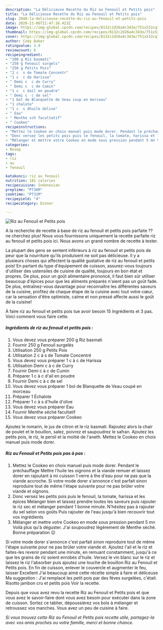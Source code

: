```yaml
---
description: "La Délicieuse Recette du Riz au Fenouil et Petits pois"
title: "La Délicieuse Recette du Riz au Fenouil et Petits pois"
slug: 2040-la-delicieuse-recette-du-riz-au-fenouil-et-petits-pois
date: 2020-11-06T21:47:16.423Z
image: https://img-global.cpcdn.com/recipes/8132c2d26a4c343e/751x532cq70/riz-au-fenouil-et-petits-pois-photo-principale-de-la-recette.jpg
thumbnail: https://img-global.cpcdn.com/recipes/8132c2d26a4c343e/751x532cq70/riz-au-fenouil-et-petits-pois-photo-principale-de-la-recette.jpg
cover: https://img-global.cpcdn.com/recipes/8132c2d26a4c343e/751x532cq70/riz-au-fenouil-et-petits-pois-photo-principale-de-la-recette.jpg
author: Cody Baker
ratingvalue: 3.9
reviewcount: 6
recipeingredient:
- "200 g Riz basmati"
- "250 g Fenouil surgels"
- "250 g Petits Pois"
- "2 c  s de Tomate Concentr"
- "1 c  c de Harissa"
- " Demi c  c de Curry"
- " Demi c  c de Cumin"
- "1 c  c dail en poudre"
- " Demi c  c de sel"
- "1 bol de Blanquette de Veau coup en morceau"
- "1 chalote"
- "1 c  s dhuile dolive"
- " Eau"
- " Menthe sch facultatif"
- " Cookeo"
recipeinstructions:
- "Mettez le Cookeo en choix manuel puis mode dorer. Pendant le préchauffage Mettre l&#39;huile les oignons et la viande remuer et laissez dorer en rajoutant à mi cuisson 1 verre à the d&#39;eau pour ne pas que la viande accroche. Si votre mode dorer s&#39;annonce c&#39;est parfait sinon reproduire tout de même l&#39;étape suivante pour ne pas brûler votre viande et oignons."
- "Donc versez les petits pois puis le fenouil, la tomate, harissa et les épices Melanger bien et laissez prendre toutes les saveurs puis rajouter le riz sec et mélanger pendant 1 bonne minute. N&#39;hésitez pas à rajouter du sel selon vos goûts Puis rajouter de l&#39;eau jusqu&#39;à bien recouvrir tout vos ingrédients"
- "Mélanger et mettre votre Cookeo en mode sous pression pendant 5 mn Voilà plus qu&#39;à déguster. J&#39;ai soupoudrez légèrement de Menthe séché. Bonne préparation 😉"
categories:
- Resep
tags:
- riz
- au
- fenouil

katakunci: riz au fenouil 
nutrition: 181 calories
recipecuisine: Indonesian
preptime: "PT36M"
cooktime: "PT31M"
recipeyield: "4"
recipecategory: Dinner

---
```



![Riz au Fenouil et Petits pois](https://img-global.cpcdn.com/recipes/8132c2d26a4c343e/751x532cq70/riz-au-fenouil-et-petits-pois-photo-principale-de-la-recette.jpg)

A la recherche de recette à base de riz au fenouil et petits pois parfaite ?? ne cherchez plus! Nous vous fournissons uniquement la recette parfaite riz au fenouil et petits pois ici. Nous avons un grand nombre de recette à tester.

La plupart des gens se sentent inférieurs à riz au fenouil et petits pois de peur que la nourriture qu'ils produisent ne soit pas délicieuse. Il y a plusieurs choses qui affectent la qualité gustative de riz au fenouil et petits pois! En partant du type d'équipement de cuisson, assurez-vous toujours d'utiliser des ustensiles de cuisine de qualité, toujours en bon état et propres. De plus, pour un goût alimentaire prononcé, il faut bien sûr utiliser beaucoup d'épices pour que les aliments préparés n'aient pas un goût fade. De plus, entraînez-vous davantage pour reconnaître les différentes saveurs de la cuisine, profitez de chaque étape de la cuisine avec tout votre cœur, car la sensation d'être optimiste, calme et non pressé affecte aussi le goût de la cuisine!

<!--inarticleads1-->

À faire riz au fenouil et petits pois tue avoir besoin 15 Ingrédients et 3 pas. Voici comment vous faire cette.

##### Ingrédients de riz au fenouil et petits pois :

1. Vous devez vous préparer 200 g Riz basmati
1. Fournir 250 g Fenouil surgelés
1. Utilisation 250 g Petits Pois
1. Utilisation 2 c à s de Tomate Concentré
1. Vous devez vous préparer 1 c à c de Harissa
1. Utilisation  Demi c à c de Curry
1. Fournir  Demi c à c de Cumin
1. Préparer 1 c à c d&#39;ail en poudre
1. Fournir  Demi c à c de sel
1. Vous devez vous préparer 1 bol de Blanquette de Veau coupé en morceau
1. Préparer 1 Échalote
1. Préparer 1 c à s d&#39;huile d&#39;olive
1. Vous devez vous préparer  Eau
1. Fournir  Menthe séché facultatif
1. Vous devez vous préparer  Cookeo


Ajoutez le romarin, le jus de citron et le riz basmati. Rajoutez alors la chair de poulet et le bouillon, salez, poivrez et saupoudrez le safran. Ajoutez les petits pois, le riz, le persil et la moitié de l&#39;aneth. Mettez le Cookeo en choix manuel puis mode dorer. 

<!--inarticleads2-->

##### Riz au Fenouil et Petits pois pas à pas :

1. Mettez le Cookeo en choix manuel puis mode dorer. Pendant le préchauffage Mettre l&#39;huile les oignons et la viande remuer et laissez dorer en rajoutant à mi cuisson 1 verre à the d&#39;eau pour ne pas que la viande accroche. Si votre mode dorer s&#39;annonce c&#39;est parfait sinon reproduire tout de même l&#39;étape suivante pour ne pas brûler votre viande et oignons.
1. Donc versez les petits pois puis le fenouil, la tomate, harissa et les épices Melanger bien et laissez prendre toutes les saveurs puis rajouter le riz sec et mélanger pendant 1 bonne minute. N&#39;hésitez pas à rajouter du sel selon vos goûts Puis rajouter de l&#39;eau jusqu&#39;à bien recouvrir tout vos ingrédients
1. Mélanger et mettre votre Cookeo en mode sous pression pendant 5 mn Voilà plus qu&#39;à déguster. J&#39;ai soupoudrez légèrement de Menthe séché. Bonne préparation 😉


Si votre mode dorer s&#39;annonce c&#39;est parfait sinon reproduire tout de même l&#39;étape suivante pour ne pas brûler votre viande et. Ajoutez l&#39;ail et le riz et faites-les revenir pendant une minute, en remuant constamment, jusqu&#39;à ce que les grains de riz soient enrobés d&#39;huile. Versez le vin blanc sur le riz et laissez le riz l&#39;absorber puis ajoutez une louche de bouillon Riz au Fenouil et Petits pois. En fin de cuisson, enlever le couvercle et augmenter le feu, laisser Excellent J&#39;ai beaucoup aimé cette récette simple à faire et déliceuse Ma suggestion : J&#39;ai remplacé les petit pois par des fèves surgelées, c&#39;était. Risotto jambon cru et petits pois Voir la recette. 

<!--inarticleads1-->

<p>
Depuis que vous avez revu la recette Riz au Fenouil et Petits pois et que vous avez le savoir-faire dont vous avez besoin pour exécuter dans la zone de cuisson. Sortez ce tablier, dépoussiérez vos bols à mélanger et retroussez vos manches. Vous avez un peu de cuisine à faire.
</p>

<p>
<i>Si vous trouvez cette Riz au Fenouil et Petits pois recette utile, partagez-la avec vos amis proches ou votre famille, merci et bonne chance.</i>
</p>
